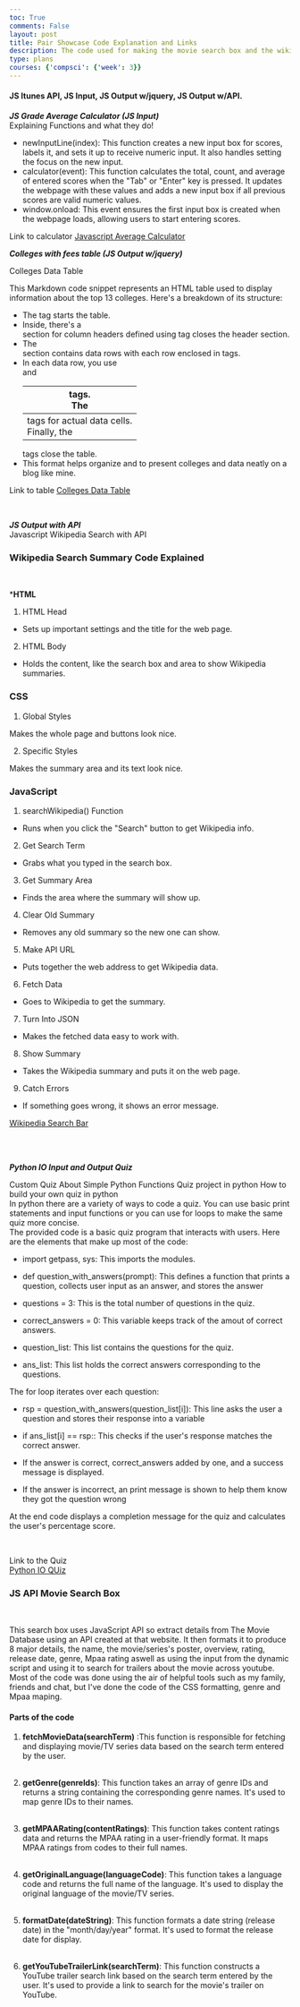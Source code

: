 ```yaml
---
toc: True
comments: False
layout: post
title: Pair Showcase Code Explanation and Links
description: The code used for making the movie search box and the wikipedia search box are being explined below here. Each line defines each different function that was used including the pull and push factor and the ones used for the pull API data.
type: plans
courses: {'compsci': {'week': 3}}
---
```


#### JS Itunes API, JS Input, JS Output w/jquery, JS Output w/API.

***JS Grade Average Calculator (JS Input)***<br>
Explaining Functions and what they do!

- newInputLine(index): This function creates a new input box for scores, labels it, and sets it up to receive numeric input. It also handles setting the focus on the new input.
- calculator(event): This function calculates the total, count, and average of entered scores when the "Tab" or "Enter" key is pressed. It updates the webpage with these values and adds a new input box if all previous scores are valid numeric values.
- window.onload: This event ensures the first input box is created when the webpage loads, allowing users to start entering scores.

Link to calculator
[Javascript Average Calculator](https://srivaidyas.github.io/student//2023/08/30/JS_Calculator.html)<br>

***Colleges with fees table (JS Output w/jquery)***

Colleges Data Table

This Markdown code snippet represents an HTML table used to display information about the top 13 colleges. Here's a breakdown of its structure:

- The <table> tag starts the table.
- Inside, there's a <thead> section for column headers defined using <th> tags.
- The </thead> tag closes the header section.
- The <tbody> section contains data rows with each row enclosed in <tr> tags.
- In each data row, you use <td> tags for actual data cells.
- Finally, the </tbody> and </table> tags close the table.
- This format helps organize and to present colleges and data neatly on a blog like mine.<br>

Link to table
[Colleges Data Table](https://srivaidyas.github.io/student//2023/09/01/JS-Interactive-table-myversion_IPYNB_2_.html)

<br>

***JS Output with API***
<br>
Javascript Wikipedia Search with API

<h3>Wikipedia Search Summary Code Explained</h3><br>

***HTML**
1. HTML Head

- Sets up important settings and the title for the web page.

2. HTML Body

- Holds the content, like the search box and area to show Wikipedia summaries.


<h3>CSS</h3>

1. Global Styles

Makes the whole page and buttons look nice.

2. Specific Styles

Makes the summary area and its text look nice.

<h3>JavaScript</h3>

1. searchWikipedia() Function

- Runs when you click the "Search" button to get Wikipedia info.

2. Get Search Term

- Grabs what you typed in the search box.

3. Get Summary Area

- Finds the area where the summary will show up.

4. Clear Old Summary

- Removes any old summary so the new one can show.

5. Make API URL

- Puts together the web address to get Wikipedia data.

6. Fetch Data

- Goes to Wikipedia to get the summary.

7. Turn Into JSON

- Makes the fetched data easy to work with.

8. Show Summary

- Takes the Wikipedia summary and puts it on the web page.

9. Catch Errors

- If something goes wrong, it shows an error message.

[Wikipedia Search Bar](https://srivaidyas.github.io/student//2023/09/05/Wikipedia-Search_Bar.html)

<br><br>

***Python IO Input and Output Quiz***

Custom Quiz About Simple Python Functions
Quiz project in python
How to build your own quiz in python
<br>
In python there are a variety of ways to code a quiz. You can use basic print statements and input functions or you can use for loops to make the same quiz more concise.
<br>
The provided code is a basic quiz program that interacts with users. Here are the elements that make up most of the code:<br>

- import getpass, sys: This imports the modules.

- def question_with_answers(prompt): This defines a function that prints a question, collects user input as an answer, and stores the answer

- questions = 3: This is the total number of questions in the quiz.

- correct_answers = 0: This variable keeps track of the amout of correct answers.

- question_list: This list contains the questions for the quiz.

- ans_list: This list holds the correct answers corresponding to the questions.<br>

The for loop iterates over each question:

- rsp = question_with_answers(question_list[i]): This line asks the user a question and stores their response into a variable

- if ans_list[i] == rsp:: This checks if the user's response matches the correct answer.

- If the answer is correct, correct_answers added by one, and a success message is displayed.

- If the answer is incorrect, an print message is shown to help them know they got the question wrong<br>

At the end code displays a completion message for the quiz and calculates the user's percentage score.

<br>

Link to the Quiz<br>
[Python IO QUiz](http://127.0.0.1:4200/student//2023/08/25/quiz.py_IPYNB_2_.html)

<h3>JS API Movie Search Box</h3>

<br>

This search box uses JavaScript API so extract details from The Movie Database using an API created at that website. It then formats it to produce 8 major details, the name, the movie/series's poster, overview, rating, release date, genre, Mpaa rating aswell as using the input from the dynamic script and using it to search for trailers about the movie across youtube. Most of the code was done using the air of helpful tools such as my family, friends and chat, but I've done the code of the CSS formatting, genre and Mpaa maping.

<h4> Parts of the code </h4>


1. <b>fetchMovieData(searchTerm)</b> :This function is responsible for fetching and displaying movie/TV series data based on the search term entered by the user.<br><br>

2. <b>getGenre(genreIds)</b>: This function takes an array of genre IDs and returns a string containing the corresponding genre names. It's used to map genre IDs to their names.<br><br>

3. <b>getMPAARating(contentRatings)</b>: This function takes content ratings data and returns the MPAA rating in a user-friendly format. It maps MPAA ratings from codes to their full names.<br><br>

4. <b>getOriginalLanguage(languageCode)</b>: This function takes a language code and returns the full name of the language. It's used to display the original language of the movie/TV series.<br><br>

5. <b>formatDate(dateString)</b>: This function formats a date string (release date) in the "month/day/year" format. It's used to format the release date for display.<br><br>

6. <b>getYouTubeTrailerLink(searchTerm)</b>: This function constructs a YouTube trailer search link based on the search term entered by the user. It's used to provide a link to search for the movie's trailer on YouTube.<br><br>



